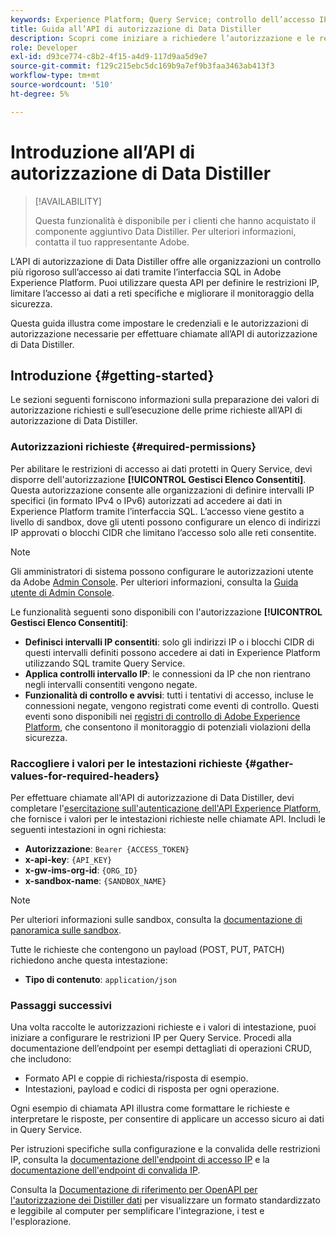 ```yaml
---
keywords: Experience Platform; Query Service; controllo dell’accesso IP; autorizzazione; API; guida introduttiva
title: Guida all’API di autorizzazione di Data Distiller
description: Scopri come iniziare a richiedere l’autorizzazione e le restrizioni dell’intervallo IP per l’accesso sicuro ai dati in Adobe Experience Platform Query Service.
role: Developer
exl-id: d93ce774-c8b2-4f15-a4d9-117d9aa5d9e7
source-git-commit: f129c215ebc5dc169b9a7ef9b3faa3463ab413f3
workflow-type: tm+mt
source-wordcount: '510'
ht-degree: 5%

---
```


# Introduzione all’API di autorizzazione di Data Distiller

>[!AVAILABILITY]
>
>Questa funzionalità è disponibile per i clienti che hanno acquistato il componente aggiuntivo Data Distiller. Per ulteriori informazioni, contatta il tuo rappresentante Adobe.

L’API di autorizzazione di Data Distiller offre alle organizzazioni un controllo più rigoroso sull’accesso ai dati tramite l’interfaccia SQL in Adobe Experience Platform. Puoi utilizzare questa API per definire le restrizioni IP, limitare l’accesso ai dati a reti specifiche e migliorare il monitoraggio della sicurezza.

Questa guida illustra come impostare le credenziali e le autorizzazioni di autorizzazione necessarie per effettuare chiamate all’API di autorizzazione di Data Distiller.

## Introduzione {#getting-started}

Le sezioni seguenti forniscono informazioni sulla preparazione dei valori di autorizzazione richiesti e sull’esecuzione delle prime richieste all’API di autorizzazione di Data Distiller.

### Autorizzazioni richieste {#required-permissions}

Per abilitare le restrizioni di accesso ai dati protetti in Query Service, devi disporre dell&#39;autorizzazione **[!UICONTROL Gestisci Elenco Consentiti]**. Questa autorizzazione consente alle organizzazioni di definire intervalli IP specifici (in formato IPv4 o IPv6) autorizzati ad accedere ai dati in Experience Platform tramite l’interfaccia SQL. L’accesso viene gestito a livello di sandbox, dove gli utenti possono configurare un elenco di indirizzi IP approvati o blocchi CIDR che limitano l’accesso solo alle reti consentite.

>[!NOTE]
>
>Gli amministratori di sistema possono configurare le autorizzazioni utente da Adobe [Admin Console](https://adminconsole.adobe.com/). Per ulteriori informazioni, consulta la [Guida utente di Admin Console](https://helpx.adobe.com/it/enterprise/using/admin-console.html).

Le funzionalità seguenti sono disponibili con l&#39;autorizzazione **[!UICONTROL Gestisci Elenco Consentiti]**:

- **Definisci intervalli IP consentiti**: solo gli indirizzi IP o i blocchi CIDR di questi intervalli definiti possono accedere ai dati in Experience Platform utilizzando SQL tramite Query Service.
- **Applica controlli intervallo IP**: le connessioni da IP che non rientrano negli intervalli consentiti vengono negate.
- **Funzionalità di controllo e avvisi**: tutti i tentativi di accesso, incluse le connessioni negate, vengono registrati come eventi di controllo. Questi eventi sono disponibili nei [registri di controllo di Adobe Experience Platform](../../landing/governance-privacy-security/audit-logs/overview.md), che consentono il monitoraggio di potenziali violazioni della sicurezza.

### Raccogliere i valori per le intestazioni richieste {#gather-values-for-required-headers}

Per effettuare chiamate all&#39;API di autorizzazione di Data Distiller, devi completare l&#39;[esercitazione sull&#39;autenticazione dell&#39;API Experience Platform](../../landing/api-authentication.md), che fornisce i valori per le intestazioni richieste nelle chiamate API. Includi le seguenti intestazioni in ogni richiesta:

- **Autorizzazione**: `Bearer {ACCESS_TOKEN}`
- **x-api-key**: `{API_KEY}`
- **x-gw-ims-org-id**: `{ORG_ID}`
- **x-sandbox-name**: `{SANDBOX_NAME}`

>[!NOTE]
>
> Per ulteriori informazioni sulle sandbox, consulta la [documentazione di panoramica sulle sandbox](../../sandboxes/home.md).

Tutte le richieste che contengono un payload (POST, PUT, PATCH) richiedono anche questa intestazione:

- **Tipo di contenuto**: `application/json`

### Passaggi successivi

Una volta raccolte le autorizzazioni richieste e i valori di intestazione, puoi iniziare a configurare le restrizioni IP per Query Service. Procedi alla documentazione dell’endpoint per esempi dettagliati di operazioni CRUD, che includono:

- Formato API e coppie di richiesta/risposta di esempio.
- Intestazioni, payload e codici di risposta per ogni operazione.

Ogni esempio di chiamata API illustra come formattare le richieste e interpretare le risposte, per consentire di applicare un accesso sicuro ai dati in Query Service.

Per istruzioni specifiche sulla configurazione e la convalida delle restrizioni IP, consulta la [documentazione dell&#39;endpoint di accesso IP](./ip-access.md) e la [documentazione dell&#39;endpoint di convalida IP](./validate.md).

Consulta la [Documentazione di riferimento per OpenAPI per l&#39;autorizzazione dei Distiller dati](https://developer.adobe.com/experience-platform-apis/references/data-distiller-auth/) per visualizzare un formato standardizzato e leggibile al computer per semplificare l&#39;integrazione, i test e l&#39;esplorazione.
